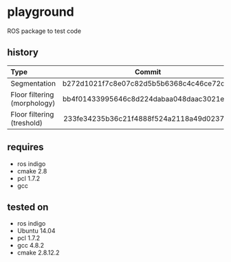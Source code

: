 # playground
ROS package to test code

## history
| __Type__  | __Commit__ | __Link__ |
| :------------ |:---------------:| :---------------:|
| Segmentation      | b272d1021f7c8e07c82d5b5b6368c4c46ce72dc8 | [link](https://github.com/solbach/playground/commit/b272d1021f7c8e07c82d5b5b6368c4c46ce72dc8) |
| Floor filtering (morphology) | bb4f01433995646c8d224dabaa048daac3021e24 | [link](https://github.com/solbach/playground/commit/bb4f01433995646c8d224dabaa048daac3021e24) |
| Floor filtering (treshold) | 233fe34235b36c21f4888f524a2118a49d02372a | [link](https://github.com/solbach/playground/commit/233fe34235b36c21f4888f524a2118a49d02372a) |

## requires
* ros indigo
* cmake 2.8
* pcl 1.7.2
* gcc

## tested on
* ros indigo
* Ubuntu 14.04
* pcl 1.7.2
* gcc 4.8.2
* cmake 2.8.12.2
